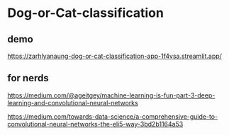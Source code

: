 # Dog-or-Cat-classification

## demo
https://zarhlyanaung-dog-or-cat-classification-app-1f4vsa.streamlit.app/

## for nerds

https://medium.com/@ageitgey/machine-learning-is-fun-part-3-deep-learning-and-convolutional-neural-networks

https://medium.com/towards-data-science/a-comprehensive-guide-to-convolutional-neural-networks-the-eli5-way-3bd2b1164a53
